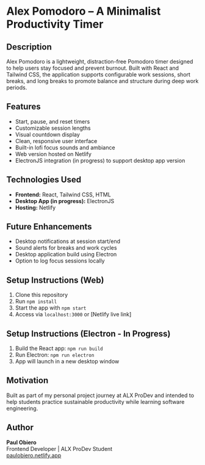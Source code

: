# Alex Pomodoro – A Minimalist Productivity Timer

## Description
Alex Pomodoro is a lightweight, distraction-free Pomodoro timer designed to help users stay focused and prevent burnout. Built with React and Tailwind CSS, the application supports configurable work sessions, short breaks, and long breaks to promote balance and structure during deep work periods.

## Features
- Start, pause, and reset timers
- Customizable session lengths
- Visual countdown display
- Clean, responsive user interface
- Built-in lofi focus sounds and ambiance
- Web version hosted on Netlify
- ElectronJS integration (in progress) to support desktop app version

## Technologies Used
- **Frontend:** React, Tailwind CSS, HTML
- **Desktop App (in progress):** ElectronJS
- **Hosting:** Netlify

## Future Enhancements
- Desktop notifications at session start/end
- Sound alerts for breaks and work cycles
- Desktop application build using Electron
- Option to log focus sessions locally

## Setup Instructions (Web)
1. Clone this repository
2. Run `npm install`
3. Start the app with `npm start`
4. Access via `localhost:3000` or [Netlify live link]

## Setup Instructions (Electron - In Progress)
1. Build the React app: `npm run build`
2. Run Electron: `npm run electron`
3. App will launch in a new desktop window

## Motivation
Built as part of my personal project journey at ALX ProDev and intended to help students practice sustainable productivity while learning software engineering.

## Author
**Paul Obiero**  
Frontend Developer | ALX ProDev Student  
[paulobiero.netlify.app](https://paulobiero.netlify.app)